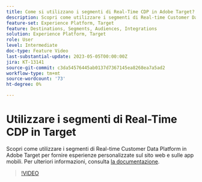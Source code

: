 ```yaml
---
title: Come si utilizzano i segmenti di Real-Time CDP in Adobe Target?
description: Scopri come utilizzare i segmenti di Real-time Customer Data Platform in Adobe Target per fornire esperienze personalizzate sul sito web e sulle app mobili.
feature-set: Experience Platform, Target
feature: Destinations, Segments, Audiences, Integrations
solution: Experience Platform, Target
role: User
level: Intermediate
doc-type: Feature Video
last-substantial-update: 2023-05-05T00:00:00Z
jira: KT-13141
source-git-commit: c3da54576445ab0137d7367145ea8268ea7a5ad2
workflow-type: tm+mt
source-wordcount: '73'
ht-degree: 0%

---
```



# Utilizzare i segmenti di Real-Time CDP in Target

Scopri come utilizzare i segmenti di Real-time Customer Data Platform in Adobe Target per fornire esperienze personalizzate sul sito web e sulle app mobili. Per ulteriori informazioni, consulta [la documentazione](https://experienceleague.adobe.com/docs/target/using/integrate/integrating-with-rtcdp.html).

>[!VIDEO](https://video.tv.adobe.com/v/3419149/?learn=on)
